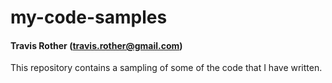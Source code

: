 # my-code-samples
#### Travis Rother (travis.rother@gmail.com)

This repository contains a sampling of some of the code that I have written.